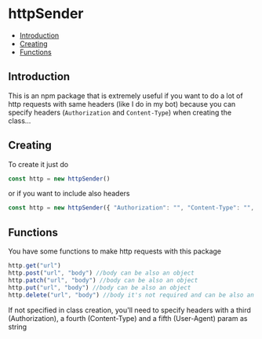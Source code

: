 # httpSender
- [Introduction](#introduction)
- [Creating](#creating)
- [Functions](#functions)
## Introduction
This is an npm package that is extremely useful if you want to do a lot of http requests with same headers (like I do in my bot) because you can specify headers (`Authorization` and `Content-Type`) when creating the class...
## Creating
To create it just do
```ts
const http = new httpSender()
```
or if you want to include also headers
```ts
const http = new httpSender({ "Authorization": "", "Content-Type": "", "User-Agent": "" })
```
## Functions
You have some functions to make http requests with this package
```ts
http.get("url")
http.post("url", "body") //body can be also an object
http.patch("url", "body") //body can be also an object
http.put("url", "body") //body can be also an object
http.delete("url", "body") //body it's not required and can be also an object
```
If not specified in class creation, you'll need to specify headers with a third (Authorization), a fourth (Content-Type) and a fifth (User-Agent) param as string